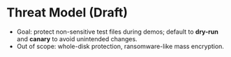 # Threat Model (Draft)
- Goal: protect non-sensitive test files during demos; default to **dry-run** and **canary** to avoid unintended changes.
- Out of scope: whole-disk protection, ransomware-like mass encryption.
